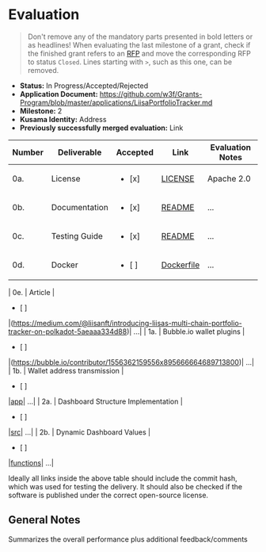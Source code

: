 # Evaluation

> Don't remove any of the mandatory parts presented in bold letters or as headlines!
> When evaluating the last milestone of a grant, check if the finished grant refers to an [RFP](https://grants.web3.foundation/docs/rfps) and move the corresponding RFP to status `Closed`.
> Lines starting with `>`, such as this one, can be removed.

- **Status:** In Progress/Accepted/Rejected
- **Application Document:** https://github.com/w3f/Grants-Program/blob/master/applications/LiisaPortfolioTracker.md 
- **Milestone:** 2
- **Kusama Identity:** Address
- **Previously successfully merged evaluation:** Link

| Number | Deliverable | Accepted | Link | Evaluation Notes |
| ------ | ----------- | -------- | ---- |----------------- |
| 0a.    | License                   | <ul><li>[x] </li></ul> | [LICENSE](https://github.com/LiisaNFT/PolkadotNFTPortfolioTracker/blob/e4ca40a0a29c60654ca9a755a33215ae2ae8acab/LICENSE.md) | Apache 2.0 |
| 0b.    | Documentation             | <ul><li>[x] </li></ul> | [README](https://github.com/LiisaNFT/PolkadotNFTPortfolioTracker/blob/30be68d4894d9f09262296e2986f18eb11a6f2c4/README.md) | ... |
| 0c.    | Testing Guide             | <ul><li>[x] </li></ul> | [README](https://github.com/LiisaNFT/PolkadotNFTPortfolioTracker/blob/19a8574c491af2a682226618a204a30dbd1f5497/README.md#getting-started) | ... |
| 0d.    | Docker |<ul><li>[ ] </li></ul>|[Dockerfile](https://github.com/LiisaNFT/PolkadotNFTPortfolioTracker/blob/30be68d4894d9f09262296e2986f18eb11a6f2c4/multichain-indexer/Dockerfile)| ...|

| 0e.    | Article |<ul><li>[ ] </li></ul>|(https://medium.com/@liisanft/introducing-liisas-multi-chain-portfolio-tracker-on-polkadot-5aeaaa334d88)| ...|
| 1a. | Bubble.io wallet plugins |<ul><li>[ ] </li></ul>|(https://bubble.io/contributor/1556362159556x895666664689713800)| ...|
| 1b. | Wallet address transmission |<ul><li>[ ] </li></ul>|[app](https://github.com/LiisaNFT/PolkadotNFTPortfolioTracker/blob/main/frontend/src/App.js)| ...|
| 2a. | Dashboard Structure Implementation |<ul><li>[ ] </li></ul>|[src](https://github.com/LiisaNFT/PolkadotNFTPortfolioTracker/tree/main/frontend/src)| ...|
| 2b. | Dynamic Dashboard Values |<ul><li>[ ] </li></ul>|[functions](https://github.com/LiisaNFT/PolkadotNFTPortfolioTracker/tree/main/multichain-indexer/src/functions)| ...|

Ideally all links inside the above table should include the commit hash,
which was used for testing the delivery. It should also be checked if the software is published under the correct open-source license.

## General Notes

Summarizes the overall performance plus additional feedback/comments
